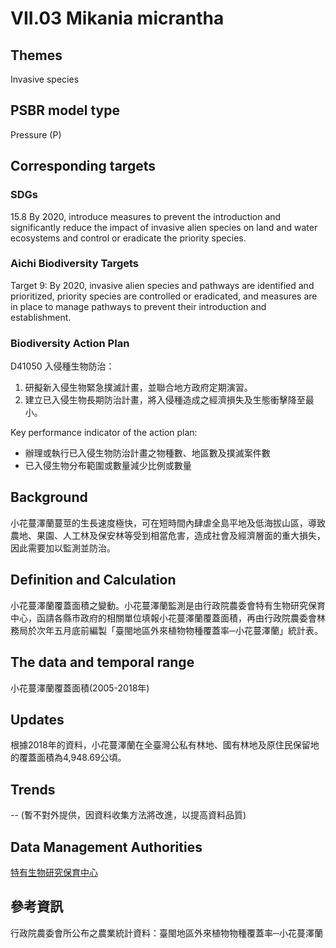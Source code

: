 # VII.03 Mikania micrantha

<script type="text/javascript" src="http://cdn.mathjax.org/mathjax/latest/MathJax.js?config=TeX-AMS-MML_HTMLorMML"></script>

## Themes
Invasive species
## PSBR model type
Pressure (P)
## Corresponding targets
### SDGs
15.8 By 2020, introduce measures to prevent the introduction and significantly reduce the impact of invasive alien species on land and water ecosystems and control or eradicate the priority species.
### Aichi Biodiversity Targets
Target 9: By 2020, invasive alien species and pathways are identified and prioritized, priority species are controlled or eradicated, and measures are in place to manage pathways to prevent their introduction and establishment.
### Biodiversity Action Plan
D41050 入侵種生物防治：
1. 研擬新入侵生物緊急撲滅計畫，並聯合地方政府定期演習。
2. 建立已入侵生物長期防治計畫，將入侵種造成之經濟損失及生態衝擊降至最小。

Key performance indicator of the action plan:
* 辦理或執行已入侵生物防治計畫之物種數、地區數及撲滅案件數
* 已入侵生物分布範圍或數量減少比例或數量
## Background
小花蔓澤蘭蔓莖的生長速度極快，可在短時間內肆虐全島平地及低海拔山區，導致農地、果園、人工林及保安林等受到相當危害，造成社會及經濟層面的重大損失，因此需要加以監測並防治。
## Definition and Calculation
小花蔓澤蘭覆蓋面積之變動。小花蔓澤蘭監測是由行政院農委會特有生物研究保育中心，函請各縣市政府的相關單位填報小花蔓澤蘭覆蓋面積，再由行政院農委會林務局於次年五月底前編製「臺閩地區外來植物物種覆蓋率─小花蔓澤蘭」統計表。
## The data and temporal range
小花蔓澤蘭覆蓋面積(2005-2018年)
## Updates
根據2018年的資料，小花蔓澤蘭在全臺灣公私有林地、國有林地及原住民保留地的覆蓋面積為4,948.69公頃。
## Trends
-- (暫不對外提供，因資料收集方法將改進，以提高資料品質)
## Data Management Authorities
[特有生物研究保育中心](https://www.tesri.gov.tw)
## 參考資訊
行政院農委會所公布之農業統計資料：臺閩地區外來植物物種覆蓋率─小花蔓澤蘭